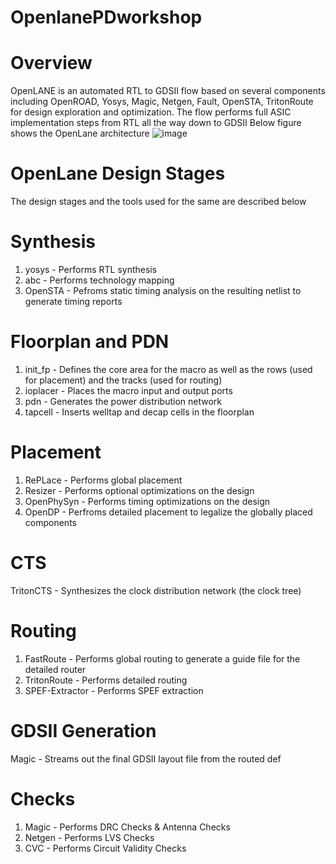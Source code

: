 # OpenlanePDworkshop
# Overview
OpenLANE is an automated RTL to GDSII flow based on several components including OpenROAD, Yosys, Magic, Netgen, Fault, OpenSTA, TritonRoute for design exploration and optimization. The flow performs full ASIC implementation steps from RTL all the way down to GDSII
Below figure shows the OpenLane architecture
![image](https://user-images.githubusercontent.com/108127167/180239988-ab6c92be-9cde-4f63-aacf-73af1b8476fe.png)
# OpenLane Design Stages
The design stages and the tools used for the same are described below

# Synthesis
1. yosys - Performs RTL synthesis
2. abc - Performs technology mapping
3. OpenSTA - Pefroms static timing analysis on the resulting netlist to generate timing reports

# Floorplan and PDN
1. init_fp - Defines the core area for the macro as well as the rows (used for placement) and the tracks (used for routing)
2. ioplacer - Places the macro input and output ports
3. pdn - Generates the power distribution network
4. tapcell - Inserts welltap and decap cells in the floorplan

# Placement
1. RePLace - Performs global placement
2. Resizer - Performs optional optimizations on the design
3. OpenPhySyn - Performs timing optimizations on the design
4. OpenDP - Perfroms detailed placement to legalize the globally placed components

# CTS
TritonCTS - Synthesizes the clock distribution network (the clock tree)

# Routing 
1. FastRoute - Performs global routing to generate a guide file for the detailed router
2. TritonRoute - Performs detailed routing
3. SPEF-Extractor - Performs SPEF extraction

# GDSII Generation
 Magic - Streams out the final GDSII layout file from the routed def

# Checks
1. Magic - Performs DRC Checks & Antenna Checks
2. Netgen - Performs LVS Checks
3. CVC - Performs Circuit Validity Checks
